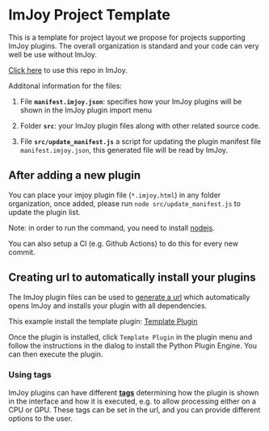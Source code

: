 # ImJoy Project Template

This is a template for project layout we propose for projects supporting ImJoy plugins. The overall organization is standard and your code can very well be use without ImJoy. 


[Click here](https://imjoy.io/#/app?repo=imjoy-team/imjoy-project-template) to use this repo in ImJoy.


Additonal information for the files:

1. File **`manifest.imjoy.json`**: specifies how your ImJoy plugins will be shown in the ImJoy plugin import menu

1. Folder **`src`**: your ImJoy plugin files along with other related source code.

1. File **`src/update_manifest.js`** a script for updating the plugin manifest file `manifest.imjoy.json`, this generated file will be read by ImJoy.


## After adding a new plugin

You can place your imjoy plugin file (`*.imjoy.html`) in any folder organization, once added, please run `node src/update_manifest.js` to update the plugin list.

Note: in order to run the command, you need to install [nodejs](https://nodejs.org/).

You can also setup a CI (e.g. Github Actions) to do this for every new commit.


## Creating url to automatically install your plugins
The ImJoy plugin files can be used to [generate a url](http://imjoy.io/docs/index.html#/development?id=distributing-your-plugin-with-url) which automatically opens ImJoy and installs your plugin with all dependencies. 

This example install the template plugin: [Template Plugin](https://imjoy.io/#/app?plugin=https://raw.githubusercontent.com/oeway/ImJoy-project-template/master/imjoy-plugins/templatePlugin.imjoy.html)

Once the plugin is installed, click `Template Plugin` in the plugin menu and follow the instructions in the dialog to install the Python Plugin Engine. You can then execute the plugin. 

### Using tags
ImJoy plugins can have different **[tags](http://imjoy.io/docs/index.html#/development?id=plugins-and-tags)** determining how the plugin is shown in the interface and how it is executed, e.g. to allow processing either on a CPU or GPU. These tags can be set in the url, and you can provide different options to the user.  





